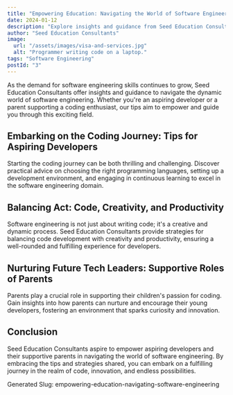```yaml
---
title: "Empowering Education: Navigating the World of Software Engineering"
date: 2024-01-12
description: "Explore insights and guidance from Seed Education Consultants on navigating the world of software engineering. Gain valuable tips for aspiring developers and parents supporting their coding enthusiasts."
author: "Seed Education Consultants"
image:
  url: "/assets/images/visa-and-services.jpg"
  alt: "Programmer writing code on a laptop."
tags: "Software Engineering"
postId: "3"
---
```


As the demand for software engineering skills continues to grow, Seed Education Consultants offer insights and guidance to navigate the dynamic world of software engineering. Whether you're an aspiring developer or a parent supporting a coding enthusiast, our tips aim to empower and guide you through this exciting field.

## Embarking on the Coding Journey: Tips for Aspiring Developers

Starting the coding journey can be both thrilling and challenging. Discover practical advice on choosing the right programming languages, setting up a development environment, and engaging in continuous learning to excel in the software engineering domain.

## Balancing Act: Code, Creativity, and Productivity

Software engineering is not just about writing code; it's a creative and dynamic process. Seed Education Consultants provide strategies for balancing code development with creativity and productivity, ensuring a well-rounded and fulfilling experience for developers.

## Nurturing Future Tech Leaders: Supportive Roles of Parents

Parents play a crucial role in supporting their children's passion for coding. Gain insights into how parents can nurture and encourage their young developers, fostering an environment that sparks curiosity and innovation.

## Conclusion

Seed Education Consultants aspire to empower aspiring developers and their supportive parents in navigating the world of software engineering. By embracing the tips and strategies shared, you can embark on a fulfilling journey in the realm of code, innovation, and endless possibilities.

Generated Slug: empowering-education-navigating-software-engineering
